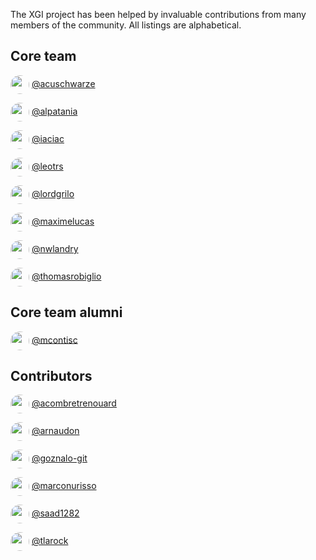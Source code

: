 The XGI project has been helped by invaluable contributions from many members of the community. All listings are alphabetical.

## Core team

<img src="https://github.com/acuschwarze.png" width="30" height="30" style="border-radius: 50%; vertical-align: middle;"/> [@acuschwarze](https://github.com/acuschwarze)

<img src="https://github.com/alpatania.png" width="30" height="30" style="border-radius: 50%; vertical-align: middle;"/> [@alpatania](https://github.com/alpatania)

<img src="https://github.com/iaciac.png" width="30" height="30" style="border-radius: 50%; vertical-align: middle;"/> [@iaciac](https://github.com/iaciac)

<img src="https://github.com/leotrs.png" width="30" height="30" style="border-radius: 50%; vertical-align: middle;"/> [@leotrs](https://github.com/leotrs)

<img src="https://github.com/lordgrilo.png" width="30" height="30" style="border-radius: 50%; vertical-align: middle;"/> [@lordgrilo](https://github.com/lordgrilo)

<img src="https://github.com/maximelucas.png" width="30" height="30" style="border-radius: 50%; vertical-align: middle;"/> [@maximelucas](https://github.com/maximelucas)

<img src="https://github.com/nwlandry.png" width="30" height="30" style="border-radius: 50%; vertical-align: middle;"/> [@nwlandry](https://github.com/nwlandry)


<img src="https://github.com/thomasrobiglio.png" width="30" height="30" style="border-radius: 50%; vertical-align: middle;"/> [@thomasrobiglio](https://github.com/thomasrobiglio)


## Core team alumni

<img src="https://github.com/mcontisc.png" width="30" height="30" style="border-radius: 50%; vertical-align: middle;"/> [@mcontisc](https://github.com/mcontisc)


## Contributors

<img src="https://github.com/acombretrenouard.png" width="30" height="30" style="border-radius: 50%; vertical-align: middle;"/>  [@acombretrenouard](https://github.com/acombretrenouard)

<img src="https://github.com/arnaudon.png" width="30" height="30" style="border-radius: 50%; vertical-align: middle;"/> [@arnaudon](https://github.com/arnaudon)

<img src="https://github.com/goznalo-git.png" width="30" height="30" style="border-radius: 50%; vertical-align: middle;"/>  [@goznalo-git](https://github.com/goznalo-git)

<img src="https://github.com/marconurisso.png" width="30" height="30" style="border-radius: 50%; vertical-align: middle;"/>  [@marconurisso](https://github.com/marconurisso)

<img src="https://github.com/saad1282.png" width="30" height="30" style="border-radius: 50%; vertical-align: middle;"/> [@saad1282](https://github.com/saad1282)

<img src="https://github.com/tlarock.png" width="30" height="30" style="border-radius: 50%; vertical-align: middle;"/> [@tlarock](https://github.com/tlarock)